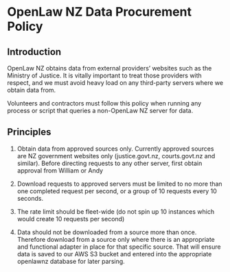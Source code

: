 # OpenLaw NZ Data Procurement Policy

## Introduction 

OpenLaw NZ obtains data from external providers’ websites such as the Ministry of Justice. It is vitally important to treat those providers with respect, and we must avoid heavy load on any third-party servers where we obtain data from. 

Volunteers and contractors must follow this policy when running any process or script that queries a non-OpenLaw NZ server for data.

## Principles

1.	Obtain data from approved sources only. Currently approved sources are NZ government websites only (justice.govt.nz, courts.govt.nz and similar). Before directing requests to any other server, first obtain approval from William or Andy 

2.	Download requests to approved servers must be limited to no more than one completed request per second, or a group of 10 requests every 10 seconds.

3.	The rate limit should be fleet-wide (do not spin up 10 instances which would create 10 requests per second)

4.	Data should not be downloaded from a source more than once. Therefore download from a source only where there is an appropriate and functional adapter in place for that specific source.  That will ensure data is saved to our AWS S3 bucket and entered into the appropriate openlawnz database for later parsing.
